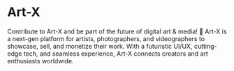 # Art-X
Contribute to Art-X and be part of the future of digital art &amp; media! 🚀 Art-X is a next-gen platform for artists, photographers, and videographers to showcase, sell, and monetize their work. With a futuristic UI/UX, cutting-edge tech, and seamless experience, Art-X connects creators and art enthusiasts worldwide.
